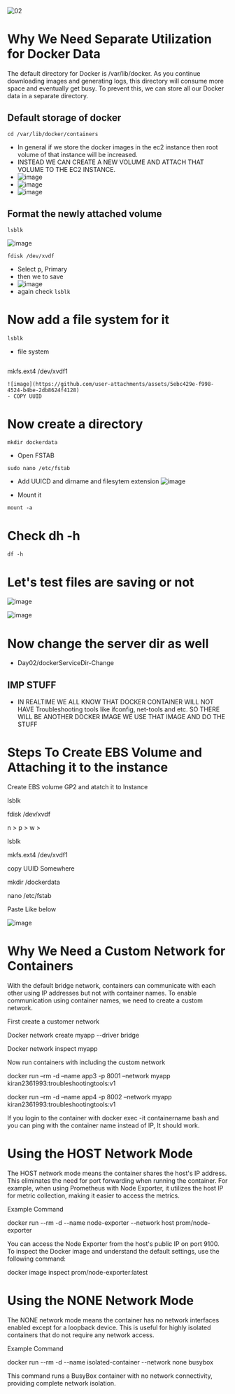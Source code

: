 ![02](https://github.com/saikiranpi/Mastering-Docker/assets/109568252/7d18cf0c-2c71-4d4a-bff9-aed6fab5d8d7)

# Why We Need Separate Utilization for Docker Data
The default directory for Docker is /var/lib/docker. As you continue downloading images and generating logs, this directory will consume more space and eventually get busy. To prevent this, we can store all our Docker data in a separate directory.

Default storage of docker
--
```
cd /var/lib/docker/containers
```
- In general if we store the docker images in the ec2 instance then root volume of that instance will be increased.
- INSTEAD WE CAN CREATE A NEW VOLUME AND ATTACH THAT VOLUME TO THE EC2 INSTANCE.
- ![image](https://github.com/user-attachments/assets/508c0c53-a742-4bf2-8672-14c4c57f916b)
- ![image](https://github.com/user-attachments/assets/88d7a7f1-beb2-48d9-9a66-5af5d3e90939)
- ![image](https://github.com/user-attachments/assets/67538b64-18c0-45c4-ba67-3264e7fb0a79)

Format the newly attached volume
--
```
lsblk
```
![image](https://github.com/user-attachments/assets/49a43738-2610-4768-bdc4-4c801211bc15)

```
fdisk /dev/xvdf
```
- Select p, Primary
- then we to save
- ![image](https://github.com/user-attachments/assets/9d45fc23-d488-4482-ae71-06344a4611b3)
- again check ``` lsblk ```

# Now add a file system for it
```
lsblk
```
- file system
```
```
mkfs.ext4 /dev/xvdf1
```
![image](https://github.com/user-attachments/assets/5ebc429e-f998-4524-b4be-2db8624f4128)
- COPY UUID
```

# Now create a directory
```
mkdir dockerdata
```

- Open FSTAB
```
sudo nano /etc/fstab
```
- Add UUICD and dirname and filesytem extension
![image](https://github.com/user-attachments/assets/3ba17736-b40e-47b5-8eaa-7cd34130098d)

- Mount it
```
mount -a
```

# Check dh -h
```
df -h
```

# Let's test files are saving or not

![image](https://github.com/user-attachments/assets/c4fd2213-44ff-4156-a30d-45e9944cbc8f)


![image](https://github.com/user-attachments/assets/71d3268b-4f70-4adb-94a5-45547defc72d)

# Now change the server dir as well

- Day02/dockerServiceDir-Change


## IMP STUFF
- IN REALTIME WE ALL KNOW THAT DOCKER CONTAINER WILL NOT HAVE Troubleshooting tools like ifconfig, net-tools and etc. SO THERE WILL BE ANOTHER DOCKER IMAGE WE USE THAT IMAGE AND DO THE STUFF 

# Steps To Create EBS Volume and Attaching it to the instance
Create EBS volume GP2 and atatch it to Instance

lsblk 

fdisk /dev/xvdf  

n > p > w > 

lsblk 

mkfs.ext4 /dev/xvdf1 

copy UUID Somewhere 

mkdir /dockerdata 

nano /etc/fstab 

Paste Like below

![image](https://github.com/saikiranpi/Mastering-Docker/assets/109568252/1ad08bf8-593e-4579-921c-0f7d8938c8ee)

# Why We Need a Custom Network for Containers

With the default bridge network, containers can communicate with each other using IP addresses but not with container names. To enable communication using container names, we need to create a custom network.

First create a customer network 

Docker network create myapp --driver bridge

Docker network inspect myapp

Now run containers with including the custom network

docker run –rm -d –name app3 -p 8001 –network myapp  kiran2361993:troubleshootingtools:v1

docker run –rm -d –name app4 -p 8002 –network myapp  kiran2361993:troubleshootingtools:v1

If you login to the container with docker exec -it containername bash and you can ping with the container name instead of IP, It should work. 

# Using the HOST Network Mode

The HOST network mode means the container shares the host's IP address. This eliminates the need for port forwarding when running the container. For example, when using Prometheus with Node Exporter, it utilizes the host IP for metric collection, making it easier to access the metrics.

Example Command

docker run --rm -d --name node-exporter --network host prom/node-exporter

You can access the Node Exporter from the host's public IP on port 9100. To inspect the Docker image and understand the default settings, use the following command:

docker image inspect prom/node-exporter:latest

# Using the NONE Network Mode

The NONE network mode means the container has no network interfaces enabled except for a loopback device. This is useful for highly isolated containers that do not require any network access.

Example Command

docker run --rm -d --name isolated-container --network none busybox

This command runs a BusyBox container with no network connectivity, providing complete network isolation.



